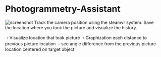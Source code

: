 # Photogrammetry-Assistant

![screenshot](https://user-images.githubusercontent.com/39491165/42555559-b4408dae-8523-11e8-9d3c-9290eafd8093.png)
Track the camera position using the steamvr system. Save the location where you took the picture and visualize the history.

・Visualize location that took picture
・Graphization each distance to previous picture location
・see angle difference from the previous picture location centered on target object
